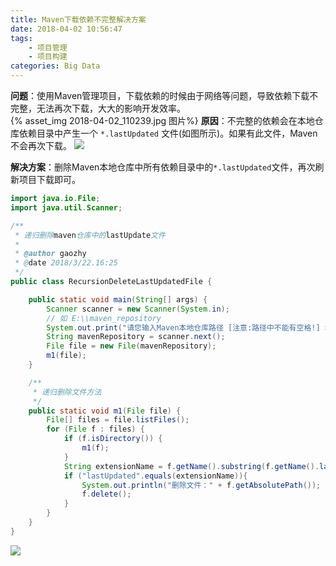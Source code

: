 ```yaml
---
title: Maven下载依赖不完整解决方案
date: 2018-04-02 10:56:47
tags:
	- 项目管理
	- 项目构建
categories: Big Data
---
```


**问题**：使用Maven管理项目，下载依赖的时候由于网络等问题，导致依赖下载不完整，无法再次下载，大大的影响开发效率。  
{% asset_img  2018-04-02_110239.jpg 图片%}
**原因**：不完整的依赖会在本地仓库依赖目录中产生一个 `*.lastUpdated` 文件(如图所示)。如果有此文件，Maven不会再次下载。
![](2018-04-02_111501.jpg)  
<!-- more -->
**解决方案**：删除Maven本地仓库中所有依赖目录中的`*.lastUpdated`文件，再次刷新项目下载即可。
```java
import java.io.File;
import java.util.Scanner;

/**
 * 递归删除maven仓库中的lastUpdate文件
 *
 * @author gaozhy
 * @date 2018/3/22.16:25
 */
public class RecursionDeleteLastUpdatedFile {

    public static void main(String[] args) {
        Scanner scanner = new Scanner(System.in);
        // 如 E:\\maven_repository
        System.out.print("请您输入Maven本地仓库路径 [注意:路径中不能有空格!] >>  ");
        String mavenRepository = scanner.next();
        File file = new File(mavenRepository);
        m1(file);
    }

    /**
     * 递归删除文件方法
     */
    public static void m1(File file) {
        File[] files = file.listFiles();
        for (File f : files) {
            if (f.isDirectory()) {
                m1(f);
            }
            String extensionName = f.getName().substring(f.getName().lastIndexOf(".") + 1);
            if ("lastUpdated".equals(extensionName)){
                System.out.println("删除文件：" + f.getAbsolutePath());
                f.delete();
            }
        }
    }
}
```
![](2018-04-02_111927.jpg)